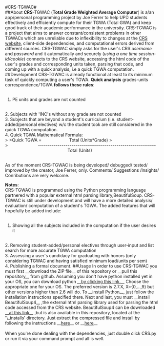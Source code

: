 #CRS-TGWAC#
<br/>
##About
__CRS__-TGWAC (__Total Grade Weighted Average Computer__) is a/an app/personal programming project by Joe Ferrer to help UPD students effectively and efficiently compute for their TGWA (Total GWA) and keep good track of their academic performance in the university. CRS-TGWAC is a project that aims to answer constant/consistent problems in other TGWACs which are unreliable due to inflexibility to changes at the <a href="https://crs.upd.edu.ph">CRS website</a>, client-side dependencies, and computational errors derived from different sources. CRS-TGWAC simply asks for the user's CRS _username_ and _password_ and it automatically and securely (_using a one time session-id/cookie_) connects to the CRS website, accessing the html code of the user's grades and corresponding units taken, parsing that code, and coming up with a quick analysis, i.e a quick TGWA computation.
##Development
CRS-TGWAC is already functional at least to its minimum task of quickly computing a user's TGWA. __Quick analysis__ grades-units correspondence/TGWA __follows these rules__:
<br>
<br>
1. PE units and grades are not counted
<br>
2. Subjects with 'INC's without any grade are not counted
<br>
3. Subjects that are beyond a student's curriculum (i.e. student-added/personal electives) w/c the student took are still considered in the quick TGWA computation.
<br>
4. Quick TGWA Mathematical Formula:
<br>
>
>Quick TGWA =&nbsp;&nbsp;&nbsp;&nbsp;&nbsp;&nbsp;&nbsp;&nbsp;&nbsp;&nbsp;&nbsp;&nbsp;&nbsp;&nbsp;&nbsp;&nbsp;&nbsp;&nbsp;&nbsp;&nbsp;&nbsp;&nbsp;&nbsp;Total (Units*Grade)
><br>
>&nbsp;&nbsp;&nbsp;&nbsp;&nbsp;&nbsp;&nbsp;&nbsp;&nbsp;&nbsp;&nbsp;&nbsp;&nbsp;&nbsp;&nbsp;&nbsp;&nbsp;&nbsp;&nbsp;&nbsp;&nbsp;&nbsp;&nbsp;&nbsp;&nbsp;------------------------------------------------------------ <br>&nbsp;&nbsp;&nbsp;&nbsp;&nbsp;&nbsp;&nbsp;&nbsp;&nbsp;&nbsp;&nbsp;&nbsp;&nbsp;&nbsp;&nbsp;&nbsp;&nbsp;&nbsp;&nbsp;&nbsp;&nbsp;&nbsp;&nbsp;&nbsp;&nbsp;&nbsp;&nbsp;&nbsp;&nbsp;&nbsp;&nbsp;&nbsp;&nbsp;&nbsp;&nbsp;&nbsp;&nbsp;&nbsp;&nbsp;&nbsp;&nbsp;&nbsp;&nbsp;&nbsp;&nbsp;&nbsp;&nbsp;&nbsp;&nbsp;&nbsp;&nbsp;&nbsp;Total (Units)
<br>
<br>

As of the moment CRS-TGWAC is being developed/ debugged/ tested/ improved by the creator, Joe Ferrer, only. Comments/ Suggestions /Insights/ Conributions are very welcome.

__Notes__:
<br>
CRS-TGWAC is programmed using the Python programming language partnered with a popular external html parsing library,BeautifulSoup. CRS-TGWAC is still under development and will have a more detailed analysis/ evaluation/ computation of a student's TGWA. The added features that will hopefully be added include: 
<br>
<br>
1. Showing all the subjects included in the computation if the user desires it
<br>
2. Removing student-added/personal electives through user-input and list search for more accurate TGWA computation
<br>
3. Assessing a user's candidacy for graduating with honors (only considering TGWAC and having satisfied minimum load/units per sem)
<br>
4. Publishing a formal document.
##Usage
In order to use CRS-TGWAC you must first __download the ZIP file__ of this repository or __pull this repository__ from github. Assuming you don't have python installed yet in your OS, you can download python __<a href="https://www.python.org/download/">by clicking this link.</a>__ Choose the appropriate one for your OS. The preferred version is 2.7.X, X={0,...,9} but other versions higher than 2.6 will do. To __install Python__, just follow the installation instructions specified there. Next and last, you must __install BeautifulSoup4__ ,the external html parsing library used for parsing the html code accessed from the CRS website. BeautifulSoup4 can be downloaded __<a href="http://www.crummy.com/software/BeautifulSoup/bs4/download/4.0/">at this link</a>__  ,but is also available in this repository, located at the '\_installs' directory. Just extract the compressed file and install by following the instructions __<a href="http://www.crummy.com/software/BeautifulSoup/bs4/doc/#installing-beautiful-soup">here</a>__ or __<a href="http://stackoverflow.com/questions/12228102/how-to-install-beautiful-soup-4-with-python-2-7-on-windows">here</a>__
<br>
<br>
When you're done dealing with the dependencies, just double click CRS.py or run it via your command prompt and all is well.